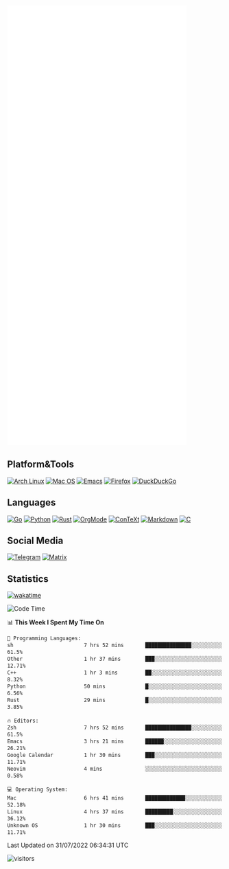 ![Metrics](https://github.com/SteamedFish/SteamedFish/blob/master/github-metrics.svg)

## Platform&Tools

[![Arch Linux](https://img.shields.io/badge/ArchLinux-1793D1?logo=arch-linux&logoColor=fff&style=flat-square)](https://archlinux.org/)
[![Mac OS](https://img.shields.io/badge/MacOS-000000?style=flat-square&logo=macos&logoColor=F0F0F0)](https://www.apple.com/macos/)
[![Emacs](https://img.shields.io/badge/Emacs-%237F5AB6.svg?&style=flat-square&logo=gnu-emacs&logoColor=white)](https://www.gnu.org/software/emacs/)
[![Firefox](https://img.shields.io/badge/Firefox-FF7139?style=flat-square&logo=Firefox-Browser&logoColor=white)](https://firefox.com/)
[![DuckDuckGo](https://img.shields.io/badge/DuckDuckGo-DE5833?style=flat-square&logo=DuckDuckGo&logoColor=white)](https://duckduckgo.com/)

## Languages

[![Go](https://img.shields.io/badge/Golang-%2300ADD8.svg?style=flat-square&logo=go&logoColor=white)](https://golang.org/)
[![Python](https://img.shields.io/badge/Python-3670A0?style=flat-square&logo=python&logoColor=ffdd54)](https://www.python.org/)
[![Rust](https://img.shields.io/badge/Rust-%23000000.svg?style=flat-square&logo=rust&logoColor=white)](https://www.rust-lang.org/)
[![OrgMode](https://img.shields.io/badge/OrgMode-%23000000.svg?style=flat-square&logo=org&logoColor=white)](https://orgmode.org/)
[![ConTeXt](https://img.shields.io/badge/ConTeXt-%23008080.svg?style=flat-square&logo=latex&logoColor=white)](https://contextgarden.net/)
[![Markdown](https://img.shields.io/badge/MarkDown-%23000000.svg?style=flat-square&logo=markdown&logoColor=white)](https://daringfireball.net/projects/markdown/)
[![C](https://img.shields.io/badge/C-%2300599C.svg?style=flat-square&logo=c&logoColor=white)](https://www.iso.org/standard/74528.html)

## Social Media
[![Telegram](https://img.shields.io/badge/SteamedFish-2CA5E0?style=social&logo=telegram&logoColor=white)](https://t.me/SteamedFish)
[![Matrix](https://img.shields.io/badge/SteamedFish-2CA5E0?style=social&logo=matrix&logoColor=black)](https://matrix.to/#/@i:steamedfish.org)

## Statistics
[![wakatime](https://wakatime.com/badge/user/168280d6-fcf2-4b4f-ad3a-dc4612f35b38.svg)](https://wakatime.com/@168280d6-fcf2-4b4f-ad3a-dc4612f35b38)

<!--START_SECTION:waka-->
![Code Time](http://img.shields.io/badge/Code%20Time-1%2C941%20hrs%2042%20mins-blue)

📊 **This Week I Spent My Time On** 

```text
💬 Programming Languages: 
sh                       7 hrs 52 mins       ███████████████░░░░░░░░░░   61.5% 
Other                    1 hr 37 mins        ███░░░░░░░░░░░░░░░░░░░░░░   12.71% 
C++                      1 hr 3 mins         ██░░░░░░░░░░░░░░░░░░░░░░░   8.32% 
Python                   50 mins             █░░░░░░░░░░░░░░░░░░░░░░░░   6.56% 
Rust                     29 mins             █░░░░░░░░░░░░░░░░░░░░░░░░   3.85%

🔥 Editors: 
Zsh                      7 hrs 52 mins       ███████████████░░░░░░░░░░   61.5% 
Emacs                    3 hrs 21 mins       ██████░░░░░░░░░░░░░░░░░░░   26.21% 
Google Calendar          1 hr 30 mins        ███░░░░░░░░░░░░░░░░░░░░░░   11.71% 
Neovim                   4 mins              ░░░░░░░░░░░░░░░░░░░░░░░░░   0.58%

💻 Operating System: 
Mac                      6 hrs 41 mins       █████████████░░░░░░░░░░░░   52.18% 
Linux                    4 hrs 37 mins       █████████░░░░░░░░░░░░░░░░   36.12% 
Unknown OS               1 hr 30 mins        ███░░░░░░░░░░░░░░░░░░░░░░   11.71%

```


 Last Updated on 31/07/2022 06:34:31 UTC
<!--END_SECTION:waka-->

![visitors](https://visitor-badge.laobi.icu/badge?page_id=SteamedFish.SteamedFish)
